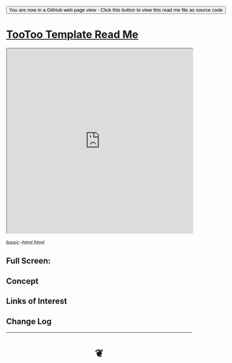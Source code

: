 
<div><input type=button onclick="window.location.href='https://github.com/pushme-pullyou/pushme-pullyou.github.io/blob/master/tootoo-templates/README.md'";
value='You are now in a GitHub web page view - Click this button to view this read me file as source code' ></div>


<span style=display:none; > [You are now in a GitHub source code view - click this link to view Read Me file as a web page]( https://pushme-pullyou.github.io/#tootoo-templates/README.md "View file as a web page." ) </span>


# [TooToo Template Read Me]( #README.md )


<iframe src="https://pushme-pullyou.github.io/tootoo-templates/basic-html" width="100%" height="500px" >Iframes are not viewable in GitHub.com</iframe>

_basic-html.html_

## Full Screen: []( .html )


## Concept


## Links of Interest


## Change Log

***


# <center title="hello!" ><a href=javascript:window.scrollTo(0,0); style=text-decoration:none; > ❦ </a></center>
